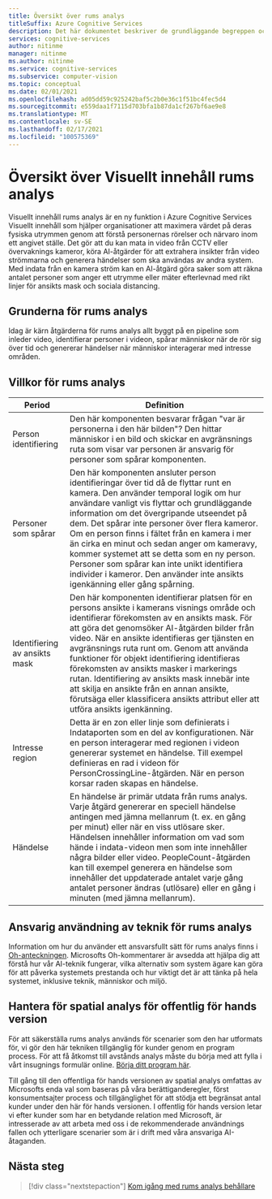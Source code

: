 ```yaml
---
title: Översikt över rums analys
titleSuffix: Azure Cognitive Services
description: Det här dokumentet beskriver de grundläggande begreppen och funktionerna i en Visuellt innehåll rums analys behållare.
services: cognitive-services
author: nitinme
manager: nitinme
ms.author: nitinme
ms.service: cognitive-services
ms.subservice: computer-vision
ms.topic: conceptual
ms.date: 02/01/2021
ms.openlocfilehash: ad05dd59c925242baf5c2b0e36c1f51bc4fec5d4
ms.sourcegitcommit: e559daa1f7115d703bfa1b87da1cf267bf6ae9e8
ms.translationtype: MT
ms.contentlocale: sv-SE
ms.lasthandoff: 02/17/2021
ms.locfileid: "100575369"
---
```

# <a name="overview-of-computer-vision-spatial-analysis"></a>Översikt över Visuellt innehåll rums analys

Visuellt innehåll rums analys är en ny funktion i Azure Cognitive Services Visuellt innehåll som hjälper organisationer att maximera värdet på deras fysiska utrymmen genom att förstå personernas rörelser och närvaro inom ett angivet ställe. Det gör att du kan mata in video från CCTV eller övervaknings kameror, köra AI-åtgärder för att extrahera insikter från video strömmarna och generera händelser som ska användas av andra system. Med indata från en kamera ström kan en AI-åtgärd göra saker som att räkna antalet personer som anger ett utrymme eller mäter efterlevnad med rikt linjer för ansikts mask och sociala distancing.

## <a name="the-basics-of-spatial-analysis"></a>Grunderna för rums analys

Idag är kärn åtgärderna för rums analys allt byggt på en pipeline som inleder video, identifierar personer i videon, spårar människor när de rör sig över tid och genererar händelser när människor interagerar med intresse områden.

## <a name="spatial-analysis-terms"></a>Villkor för rums analys

| Period | Definition |
|------|------------|
| Person identifiering | Den här komponenten besvarar frågan "var är personerna i den här bilden"? Den hittar människor i en bild och skickar en avgränsnings ruta som visar var personen är ansvarig för personer som spårar komponenten. |
| Personer som spårar | Den här komponenten ansluter person identifieringar över tid då de flyttar runt en kamera. Den använder temporal logik om hur användare vanligt vis flyttar och grundläggande information om det övergripande utseendet på dem. Det spårar inte personer över flera kameror. Om en person finns i fältet från en kamera i mer än cirka en minut och sedan anger om kameravy, kommer systemet att se detta som en ny person. Personer som spårar kan inte unikt identifiera individer i kameror. Den använder inte ansikts igenkänning eller gång spårning. |
| Identifiering av ansikts mask | Den här komponenten identifierar platsen för en persons ansikte i kamerans visnings område och identifierar förekomsten av en ansikts mask. För att göra det genomsöker AI-åtgärden bilder från video. När en ansikte identifieras ger tjänsten en avgränsnings ruta runt om. Genom att använda funktioner för objekt identifiering identifieras förekomsten av ansikts masker i markerings rutan. Identifiering av ansikts mask innebär inte att skilja en ansikte från en annan ansikte, förutsäga eller klassificera ansikts attribut eller att utföra ansikts igenkänning. |
| Intresse region | Detta är en zon eller linje som definierats i Indataporten som en del av konfigurationen. När en person interagerar med regionen i videon genererar systemet en händelse. Till exempel definieras en rad i videon för PersonCrossingLine-åtgärden. När en person korsar raden skapas en händelse. |
| Händelse | En händelse är primär utdata från rums analys. Varje åtgärd genererar en speciell händelse antingen med jämna mellanrum (t. ex. en gång per minut) eller när en viss utlösare sker. Händelsen innehåller information om vad som hände i indata-videon men som inte innehåller några bilder eller video. PeopleCount-åtgärden kan till exempel generera en händelse som innehåller det uppdaterade antalet varje gång antalet personer ändras (utlösare) eller en gång i minuten (med jämna mellanrum). |

## <a name="responsible-use-of-spatial-analysis-technology"></a>Ansvarig användning av teknik för rums analys

Information om hur du använder ett ansvarsfullt sätt för rums analys finns i [Oh-anteckningen](/legal/cognitive-services/computer-vision/transparency-note-spatial-analysis?context=%2fazure%2fcognitive-services%2fComputer-vision%2fcontext%2fcontext). Microsofts Oh-kommentarer är avsedda att hjälpa dig att förstå hur vår AI-teknik fungerar, vilka alternativ som system ägare kan göra för att påverka systemets prestanda och hur viktigt det är att tänka på hela systemet, inklusive teknik, människor och miljö.

## <a name="spatial-analysis-gating-for-public-preview"></a>Hantera för spatial analys för offentlig för hands version

För att säkerställa rums analys används för scenarier som den har utformats för, vi gör den här tekniken tillgänglig för kunder genom en program process. För att få åtkomst till avstånds analys måste du börja med att fylla i vårt insugnings formulär online. [Börja ditt program här](https://forms.office.com/Pages/ResponsePage.aspx?id=v4j5cvGGr0GRqy180BHbRyQZ7B8Cg2FEjpibPziwPcZUNlQ4SEVORFVLTjlBSzNLRlo0UzRRVVNPVy4u).

Till gång till den offentliga för hands versionen av spatial analys omfattas av Microsofts enda val som baseras på våra berättiganderegler, först konsumentsajter process och tillgänglighet för att stödja ett begränsat antal kunder under den här för hands versionen. I offentlig för hands version letar vi efter kunder som har en betydande relation med Microsoft, är intresserade av att arbeta med oss i de rekommenderade användnings fallen och ytterligare scenarier som är i drift med våra ansvariga AI-åtaganden.

## <a name="next-steps"></a>Nästa steg

> [!div class="nextstepaction"]
> [Kom igång med rums analys behållare](spatial-analysis-container.md)